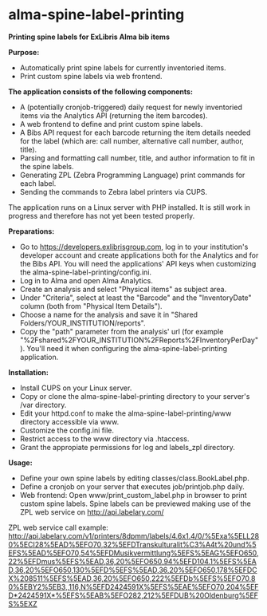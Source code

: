 # alma-spine-label-printing
<strong>Printing spine labels for ExLibris Alma bib items</strong>

<strong>Purpose:</strong>
- Automatically print spine labels for currently inventoried items.
- Print custom spine labels via web frontend.

<strong>The application consists of the following components:</strong>
- A (potentially cronjob-triggered) daily request for newly inventoried items via the Analytics API (returning the item barcodes).
- A web frontend to define and print custom spine labels.
- A Bibs API request for each barcode returning the item details needed for the label (which are: call number, alternative call number, author, title).
- Parsing and formatting call number, title, and author information to fit in the spine labels.
- Generating ZPL (Zebra Programming Language) print commands for each label.
- Sending the commands to Zebra label printers via CUPS.

The application runs on a Linux server with PHP installed. It is still work in progress and therefore has not yet been tested properly.

<strong>Preparations:</strong>
- Go to https://developers.exlibrisgroup.com, log in to your institution's developer account and create applications both for the Analytics and for the Bibs API. You will need the applications' API keys when customizing the alma-spine-label-printing/config.ini.
- Log in to Alma and open Alma Analytics.
- Create an analysis and select "Physical items" as subject area.
- Under "Criteria", select at least the "Barcode" and the "InventoryDate" column (both from "Physical Item Details").
- Choose a name for the analysis and save it in "Shared Folders/YOUR_INSTITUTION/reports".
- Copy the "path" parameter from the analysis' url (for example "%2Fshared%2FYOUR_INSTITUTION%2FReports%2FInventoryPerDay"). You'll need it when configuring the alma-spine-label-printing application.

<strong>Installation:</strong>
- Install CUPS on your Linux server.
- Copy or clone the alma-spine-label-printing directory to your server's /var directory.
- Edit your httpd.conf to make the alma-spine-label-printing/www directory accessible via www.
- Customize the config.ini file.
- Restrict access to the www directory via .htaccess.
- Grant the appropiate permissions for log and labels_zpl directory.

<strong>Usage:</strong>
- Define your own spine labels by editing classes/class.BookLabel.php. 
- Define a cronjob on your server that executes job/printjob.php daily.
- Web frontend: Open www/print_custom_label.php in browser to print custom spine labels. Spine labels can be previewed making use of the ZPL web service on http://api.labelary.com/

ZPL web service call example: 
http://api.labelary.com/v1/printers/8dpmm/labels/4.6x1.4/0/%5Exa%5ELL280%5ECI28%5EAD%5EFO70,32%5EFDTranskulturalit%C3%A4t%20und%5EFS%5EAD%5EFO70,54%5EFDMusikvermittlung%5EFS%5EAG%5EFO650,22%5EFDmus%5EFS%5EAD,36,20%5EFO650,94%5EFD104.1%5EFS%5EAD,36,20%5EFO650,130%5EFD%5EFS%5EAD,36,20%5EFO650,178%5EFDCX%208511%5EFS%5EAD,36,20%5EFO650,222%5EFDb%5EFS%5EFO70,80%5EBY2%5EB3,,116,N%5EFD2424591X%5EFS%5EAE%5EFO70,204%5EFD*2424591X*%5EFS%5EAB%5EFO282,212%5EFDUB%20Oldenburg%5EFS%5EXZ

